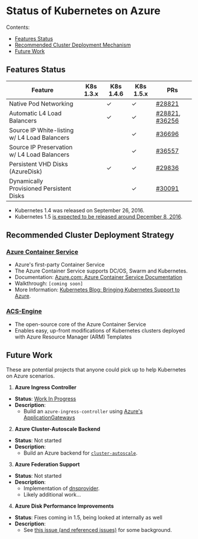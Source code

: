 # Status of Kubernetes on Azure

Contents:
 * [Features Status](#features-status)
 * [Recommended Cluster Deployment Mechanism](#recommended-cluster-deployment-mechanism)
 * [Future Work](#future-work)

## Features Status

| Feature | K8s 1.3.x | K8s 1.4.6 | K8s 1.5.x | PRs |
| ------- | --------- | --------- | --------- | --- |
| Native Pod Networking                        |   | ✓ | ✓ | [#28821](https://github.com/kubernetes/kubernetes/pull/28821) |
| Automatic L4 Load Balancers                  |   | ✓ | ✓ | [#28821](https://github.com/kubernetes/kubernetes/pull/28821), [#36256](https://github.com/kubernetes/kubernetes/pull/36256) |
| Source IP White-listing w/ L4 Load Balancers |   |   | ✓ | [#36696](https://github.com/kubernetes/kubernetes/pull/36696) |
| Source IP Preservation w/ L4 Load Balancers  |   |   | ✓ | [#36557](https://github.com/kubernetes/kubernetes/pull/36557) |
| Persistent VHD Disks (AzureDisk)             |   | ✓ | ✓ | [#29836](https://github.com/kubernetes/kubernetes/pull/29836) |
| Dynamically Provisioned Persistent Disks     |   |   | ✓ | [#30091](https://github.com/kubernetes/kubernetes/pull/30091) |

 * Kubernetes 1.4 was released on September 26, 2016.
 * Kubernetes 1.5 [is expected to be released around December 8, 2016](https://github.com/kubernetes/features/blob/master/release-1.5/release-1.5.md).

## Recommended Cluster Deployment Strategy

### [Azure Container Service](https://azure.microsoft.com/en-us/services/container-service/)
  * Azure's first-party Container Service
  * The Azure Container Service supports DC/OS, Swarm and Kubernetes.
  * Documentation: [Azure.com: Azure Container Service Documentation](https://azure.microsoft.com/en-us/documentation/services/container-service/)
  * Walkthrough: `[coming soon]`
  * More Information: [Kubernetes Blog: Bringing Kubernetes Support to Azure](http://blog.kubernetes.io/2016/11/bringing-kubernetes-support-to-azure.html).

### [ACS-Engine](https://github.com/Azure/ACS-Engine)
  * The open-source core of the Azure Container Service
  * Enables easy, up-front modifications of Kubernetes clusters deployed with Azure Resource Manager (ARM) Templates

## Future Work

These are potential projects that anyone could pick up to help Kubernetes on Azure scenarios.

1. **Azure Ingress Controller**
  * **Status**: [Work In Progress](https://github.com/JargoonPard/contrib/commits/master)
  * **Description**:
    * Build an `azure-ingress-controller` using [Azure's ApplicationGateways](https://azure.microsoft.com/en-us/services/application-gateway/)
2. **Azure Cluster-Autoscale Backend**
  * **Status**: Not started
  * **Description**:
    * Build an Azure backend for [`cluster-autoscale`](https://github.com/kubernetes/contrib/tree/master/cluster-autoscaler).
3. **Azure Federation Support**
  * **Status**: Not started
  * **Description**:
    * Implementation of [dnsprovider](https://github.com/kubernetes/kubernetes/tree/master/federation/pkg/dnsprovider).
    * Likely additional work...
4. **Azure Disk Performance Improvements**
  * **Status**: Fixes coming in 1.5, being looked at internally as well
  * **Description**:
    * See [this issue (and referenced issues)](https://github.com/colemickens/azure-kubernetes-demo/issues/14#issuecomment-250564890) for some background.
